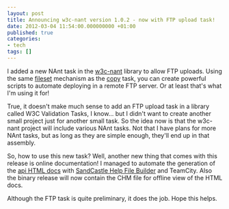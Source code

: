 ```yaml
---
layout: post
title: Announcing w3c-nant version 1.0.2 - now with FTP upload task!
date: 2012-03-04 11:54:00.000000000 +01:00
published: true
categories:
- tech
tags: []
---
```


I added a new NAnt task in the <a href="https://sourceforge.net/projects/w3c-nant/" target="_blank">w3c-nant</a> library to allow FTP uploads. Using the same <a href="http://nant.sourceforge.net/release/0.91/help/types/fileset.html" target="_blank">fileset</a> mechanism as the <a href="http://nant.sourceforge.net/release/0.91/help/tasks/copy.html" target="_blank">copy</a> task, you can create powerful scripts to automate deploying in a remote FTP server. Or at least that's what I'm using it for!

True, it doesn't make much sense to add an FTP upload task in a library called W3C Validation Tasks, I know... but I didn't want to create another small project just for another small task. So the idea now is that the w3c-nant project will include various NAnt tasks. Not that I have plans for more NAnt tasks, but as long as they are simple enough, they'll end up in that assembly.

So, how to use this new task? Well, another new thing that comes with this release is online documentation! I managed to automate the generation of the <a href="http://w3c-nant.sourceforge.net/api/" target="_blank">api HTML docs</a> with <a href="http://shfb.codeplex.com/" target="_blank">SandCastle Help File Builder</a> and TeamCity. Also the binary release will now contain the CHM file for offline view of the HTML docs.

Although the FTP task is quite preliminary, it does the job. Hope this helps.
